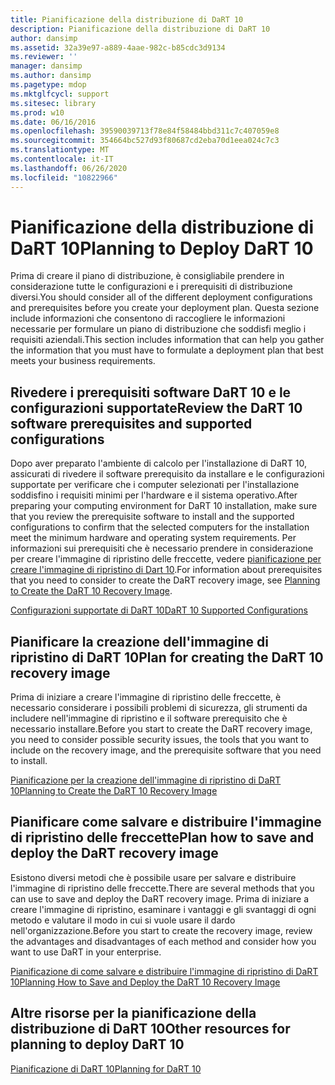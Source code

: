 ```yaml
---
title: Pianificazione della distribuzione di DaRT 10
description: Pianificazione della distribuzione di DaRT 10
author: dansimp
ms.assetid: 32a39e97-a889-4aae-982c-b85cdc3d9134
ms.reviewer: ''
manager: dansimp
ms.author: dansimp
ms.pagetype: mdop
ms.mktglfcycl: support
ms.sitesec: library
ms.prod: w10
ms.date: 06/16/2016
ms.openlocfilehash: 39590039713f78e84f58484bbd311c7c407059e8
ms.sourcegitcommit: 354664bc527d93f80687cd2eba70d1eea024c7c3
ms.translationtype: MT
ms.contentlocale: it-IT
ms.lasthandoff: 06/26/2020
ms.locfileid: "10822966"
---
```

# <span data-ttu-id="450b6-103">Pianificazione della distribuzione di DaRT 10</span><span class="sxs-lookup"><span data-stu-id="450b6-103">Planning to Deploy DaRT 10</span></span>


<span data-ttu-id="450b6-104">Prima di creare il piano di distribuzione, è consigliabile prendere in considerazione tutte le configurazioni e i prerequisiti di distribuzione diversi.</span><span class="sxs-lookup"><span data-stu-id="450b6-104">You should consider all of the different deployment configurations and prerequisites before you create your deployment plan.</span></span> <span data-ttu-id="450b6-105">Questa sezione include informazioni che consentono di raccogliere le informazioni necessarie per formulare un piano di distribuzione che soddisfi meglio i requisiti aziendali.</span><span class="sxs-lookup"><span data-stu-id="450b6-105">This section includes information that can help you gather the information that you must have to formulate a deployment plan that best meets your business requirements.</span></span>

## <span data-ttu-id="450b6-106">Rivedere i prerequisiti software DaRT 10 e le configurazioni supportate</span><span class="sxs-lookup"><span data-stu-id="450b6-106">Review the DaRT 10 software prerequisites and supported configurations</span></span>


<span data-ttu-id="450b6-107">Dopo aver preparato l'ambiente di calcolo per l'installazione di DaRT 10, assicurati di rivedere il software prerequisito da installare e le configurazioni supportate per verificare che i computer selezionati per l'installazione soddisfino i requisiti minimi per l'hardware e il sistema operativo.</span><span class="sxs-lookup"><span data-stu-id="450b6-107">After preparing your computing environment for DaRT 10 installation, make sure that you review the prerequisite software to install and the supported configurations to confirm that the selected computers for the installation meet the minimum hardware and operating system requirements.</span></span> <span data-ttu-id="450b6-108">Per informazioni sui prerequisiti che è necessario prendere in considerazione per creare l'immagine di ripristino delle freccette, vedere [pianificazione per creare l'immagine di ripristino di Dart 10](planning-to-create-the-dart-10-recovery-image.md).</span><span class="sxs-lookup"><span data-stu-id="450b6-108">For information about prerequisites that you need to consider to create the DaRT recovery image, see [Planning to Create the DaRT 10 Recovery Image](planning-to-create-the-dart-10-recovery-image.md).</span></span>

[<span data-ttu-id="450b6-109">Configurazioni supportate di DaRT 10</span><span class="sxs-lookup"><span data-stu-id="450b6-109">DaRT 10 Supported Configurations</span></span>](dart-10-supported-configurations.md)

## <span data-ttu-id="450b6-110">Pianificare la creazione dell'immagine di ripristino di DaRT 10</span><span class="sxs-lookup"><span data-stu-id="450b6-110">Plan for creating the DaRT 10 recovery image</span></span>


<span data-ttu-id="450b6-111">Prima di iniziare a creare l'immagine di ripristino delle freccette, è necessario considerare i possibili problemi di sicurezza, gli strumenti da includere nell'immagine di ripristino e il software prerequisito che è necessario installare.</span><span class="sxs-lookup"><span data-stu-id="450b6-111">Before you start to create the DaRT recovery image, you need to consider possible security issues, the tools that you want to include on the recovery image, and the prerequisite software that you need to install.</span></span>

[<span data-ttu-id="450b6-112">Pianificazione per la creazione dell'immagine di ripristino di DaRT 10</span><span class="sxs-lookup"><span data-stu-id="450b6-112">Planning to Create the DaRT 10 Recovery Image</span></span>](planning-to-create-the-dart-10-recovery-image.md)

## <span data-ttu-id="450b6-113">Pianificare come salvare e distribuire l'immagine di ripristino delle freccette</span><span class="sxs-lookup"><span data-stu-id="450b6-113">Plan how to save and deploy the DaRT recovery image</span></span>


<span data-ttu-id="450b6-114">Esistono diversi metodi che è possibile usare per salvare e distribuire l'immagine di ripristino delle freccette.</span><span class="sxs-lookup"><span data-stu-id="450b6-114">There are several methods that you can use to save and deploy the DaRT recovery image.</span></span> <span data-ttu-id="450b6-115">Prima di iniziare a creare l'immagine di ripristino, esaminare i vantaggi e gli svantaggi di ogni metodo e valutare il modo in cui si vuole usare il dardo nell'organizzazione.</span><span class="sxs-lookup"><span data-stu-id="450b6-115">Before you start to create the recovery image, review the advantages and disadvantages of each method and consider how you want to use DaRT in your enterprise.</span></span>

[<span data-ttu-id="450b6-116">Pianificazione di come salvare e distribuire l'immagine di ripristino di DaRT 10</span><span class="sxs-lookup"><span data-stu-id="450b6-116">Planning How to Save and Deploy the DaRT 10 Recovery Image</span></span>](planning-how-to-save-and-deploy-the-dart-10-recovery-image.md)

## <span data-ttu-id="450b6-117">Altre risorse per la pianificazione della distribuzione di DaRT 10</span><span class="sxs-lookup"><span data-stu-id="450b6-117">Other resources for planning to deploy DaRT 10</span></span>


[<span data-ttu-id="450b6-118">Pianificazione di DaRT 10</span><span class="sxs-lookup"><span data-stu-id="450b6-118">Planning for DaRT 10</span></span>](planning-for-dart-10.md)

 

 





